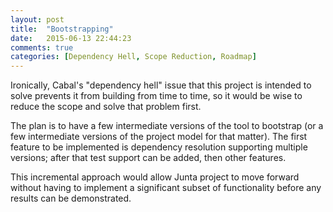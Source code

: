 ```yaml
---
layout: post
title:  "Bootstrapping"
date:   2015-06-13 22:44:23
comments: true
categories: [Dependency Hell, Scope Reduction, Roadmap]
---
```


Ironically, Cabal's "dependency hell" issue that this project is intended to
solve prevents it from building from time to time, so it would be wise to
reduce the scope and solve that problem first.

The plan is to have a few intermediate versions of the tool to bootstrap (or a
few intermediate versions of the project model for that matter). The first
feature to be implemented is dependency resolution supporting multiple
versions; after that test support can be added, then other features.

This incremental approach would allow Junta project to move forward without
having to implement a significant subset of functionality before any results
can be demonstrated.

